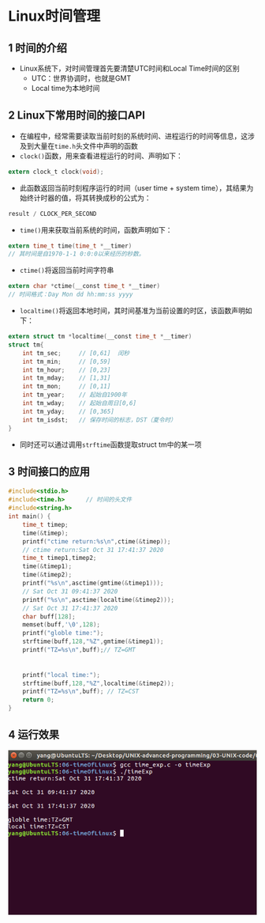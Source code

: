 # Linux时间管理   
## 1 时间的介绍    

- Linux系统下，对时间管理首先要清楚UTC时间和Local Time时间的区别    
	- UTC：世界协调时，也就是GMT    
	- Local time为本地时间    
## 2 Linux下常用时间的接口API    
- 在编程中，经常需要读取当前时刻的系统时间、进程运行的时间等信息，这涉及到大量在`time.h`头文件中声明的函数    
- `clock()`函数，用来查看进程运行的时间、声明如下：

```c
extern clock_t clock(void);
```

- 此函数返回当前时刻程序运行的时间（user time + system time），其结果为始终计时器的值，将其转换成秒的公式为：   

```c
result / CLOCK_PER_SECOND
```

- `time()`用来获取当前系统的时间，函数声明如下：    

```c
extern time_t time(time_t *__timer)
// 其时间是自1970-1-1 0:0:0以来经历的秒数。
```

- `ctime()`将返回当前时间字符串  

```c
extern char *ctime(__const time_t *__timer)
// 时间格式：Day Mon dd hh:mm:ss yyyy
```

- `localtime()`将返回本地时间，其时间基准为当前设置的时区，该函数声明如下：

```c
extern struct tm *localtime(__const time_t *__timer)
struct tm{
	int tm_sec;		// [0,61]  闰秒
	int tm_min;		// [0,59]
	int tm_hour;	// [0,23]
	int tm_mday;	// [1,31]
	int tm_mon;		// [0,11]
	int tm_year;	// 起始自1900年
	int tm_wday;	// 起始自周日[0,6]
	int tm_yday;	// [0,365]
	int tm_isdst;	// 保存时间的标志，DST（夏令时） 
}
```

- 同时还可以通过调用`strftime`函数提取struct tm中的某一项    


## 3 时间接口的应用    

```c
#include<stdio.h>
#include<time.h>      // 时间的头文件  
#include<string.h>
int main() {
	time_t timep;
	time(&timep);
	printf("ctime return:%s\n",ctime(&timep));
	// ctime return:Sat Oct 31 17:41:37 2020 
	time_t timep1,timep2;
	time(&timep1);
	time(&timep2);
	printf("%s\n",asctime(gmtime(&timep1)));
	// Sat Oct 31 09:41:37 2020
    printf("%s\n",asctime(localtime(&timep2)));
	// Sat Oct 31 17:41:37 2020
	char buff[128];
	memset(buff,'\0',128);
	printf("globle time:");
	strftime(buff,128,"%Z",gmtime(&timep1));
	printf("TZ=%s\n",buff);// TZ=GMT
    
	
	printf("local time:");
	strftime(buff,128,"%Z",localtime(&timep2));
	printf("TZ=%s\n",buff); // TZ=CST
	return 0;
}

```

## 4 运行效果   

![06-1](./img/06-1.png)   









